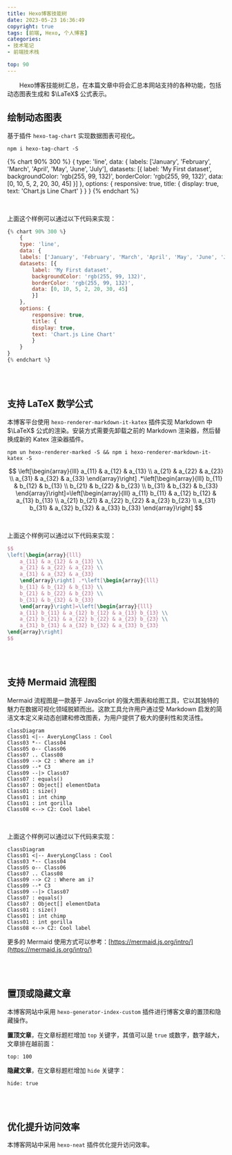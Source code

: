 ```yaml
---
title: Hexo博客技能树
date: 2023-05-23 16:36:49
copyright: true
tags: [前端, Hexo, 个人博客]
categories:
- 技术笔记
- 前端技术栈

top: 90
---
```



&emsp;&emsp;Hexo博客技能树汇总，在本篇文章中将会汇总本网站支持的各种功能，包括动态图表生成和 $\LaTeX$ 公式表示。

<!--more-->

## 绘制动态图表

基于插件 `hexo-tag-chart` 实现数据图表可视化。

```shell
npm i hexo-tag-chart -S
```

{% chart 90% 300 %}
    {
    type: 'line',
    data: {
    labels: ['January', 'February', 'March', 'April', 'May', 'June', 'July'],
    datasets: [{
        label: 'My First dataset',
        backgroundColor: 'rgb(255, 99, 132)',
        borderColor: 'rgb(255, 99, 132)',
        data: [0, 10, 5, 2, 20, 30, 45]
        }]
    },
    options: {
        responsive: true,
        title: {
        display: true,
        text: 'Chart.js Line Chart'
        }
    }
}
{% endchart %}

<br/>

上面这个样例可以通过以下代码来实现：

```js
{% chart 90% 300 %}
    {
    type: 'line',
    data: {
    labels: ['January', 'February', 'March', 'April', 'May', 'June', 'July'],
    datasets: [{
        label: 'My First dataset',
        backgroundColor: 'rgb(255, 99, 132)',
        borderColor: 'rgb(255, 99, 132)',
        data: [0, 10, 5, 2, 20, 30, 45]
        }]
    },
    options: {
        responsive: true,
        title: {
        display: true,
        text: 'Chart.js Line Chart'
        }
    }
}
{% endchart %}
```


<br/><br/>



## 支持 LaTeX 数学公式

本博客平台使用 `hexo-renderer-markdown-it-katex` 插件实现 Markdown 中 $\LaTeX$ 公式的渲染。安装方式需要先卸载之前的 Markdown 渲染器，然后替换成新的 Katex 渲染器插件。

```shell
npm un hexo-renderer-marked -S && npm i hexo-renderer-markdown-it-katex -S
```

$$
\left[\begin{array}{lll}
    a_{11} & a_{12} & a_{13} \\
    a_{21} & a_{22} & a_{23} \\
    a_{31} & a_{32} & a_{33}
    \end{array}\right] .*\left[\begin{array}{lll}
    b_{11} & b_{12} & b_{13} \\
    b_{21} & b_{22} & b_{23} \\
    b_{31} & b_{32} & b_{33}
    \end{array}\right]=\left[\begin{array}{lll}
    a_{11} b_{11} & a_{12} b_{12} & a_{13} b_{13} \\
    a_{21} b_{21} & a_{22} b_{22} & a_{23} b_{23} \\
    a_{31} b_{31} & a_{32} b_{32} & a_{33} b_{33}
\end{array}\right]
$$

<br/>

上面这个样例可以通过以下代码来实现：

```latex
$$
\left[\begin{array}{lll}
    a_{11} & a_{12} & a_{13} \\
    a_{21} & a_{22} & a_{23} \\
    a_{31} & a_{32} & a_{33}
    \end{array}\right] .*\left[\begin{array}{lll}
    b_{11} & b_{12} & b_{13} \\
    b_{21} & b_{22} & b_{23} \\
    b_{31} & b_{32} & b_{33}
    \end{array}\right]=\left[\begin{array}{lll}
    a_{11} b_{11} & a_{12} b_{12} & a_{13} b_{13} \\
    a_{21} b_{21} & a_{22} b_{22} & a_{23} b_{23} \\
    a_{31} b_{31} & a_{32} b_{32} & a_{33} b_{33}
\end{array}\right]
$$
```



<br/><br/>

## 支持 Mermaid 流程图

Mermaid 流程图是一款基于 JavaScript 的强大图表和绘图工具，它以其独特的魅力在数据可视化领域脱颖而出。这款工具允许用户通过受 Markdown 启发的简洁文本定义来动态创建和修改图表，为用户提供了极大的便利性和灵活性。

```mermaid
classDiagram
Class01 <|-- AveryLongClass : Cool
Class03 *-- Class04
Class05 o-- Class06
Class07 .. Class08
Class09 --> C2 : Where am i?
Class09 --* C3
Class09 --|> Class07
Class07 : equals()
Class07 : Object[] elementData
Class01 : size()
Class01 : int chimp
Class01 : int gorilla
Class08 <--> C2: Cool label
```


<br/>

上面这个样例可以通过以下代码来实现：
```
classDiagram
Class01 <|-- AveryLongClass : Cool
Class03 *-- Class04
Class05 o-- Class06
Class07 .. Class08
Class09 --> C2 : Where am i?
Class09 --* C3
Class09 --|> Class07
Class07 : equals()
Class07 : Object[] elementData
Class01 : size()
Class01 : int chimp
Class01 : int gorilla
Class08 <--> C2: Cool label
```

更多的 Mermaid 使用方式可以参考：[https://mermaid.js.org/intro/](https://mermaid.js.org/intro/)





<br/><br/>



## 置顶或隐藏文章

本博客网站中采用 `hexo-generator-index-custom` 插件进行博客文章的置顶和隐藏操作。

**置顶文章**，在文章标题栏增加 `top` 关键字，其值可以是 `true` 或数字，数字越大，文章排在越前面：

```
top: 100
```

**隐藏文章**，在文章标题栏增加 `hide` 关键字：

```
hide: true
```



<br/><br/>

## 优化提升访问效率


本博客网站中采用 `hexo-neat` 插件优化提升访问效率。






<br/><br/><br/><br/>
